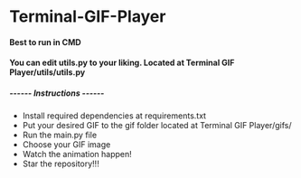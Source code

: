 # Terminal-GIF-Player

#### Best to run in CMD
#### You can edit utils.py to your liking. Located at Terminal GIF Player/utils/utils.py

##### ------ Instructions ------ #
* Install required dependencies at requirements.txt<br>
* Put your desired GIF to the gif folder located at Terminal GIF Player/gifs/<br>
* Run the main.py file<br>
* Choose your GIF image<br>
* Watch the animation happen!<br>
* Star the repository!!!

